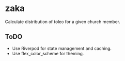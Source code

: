 # zaka
Calculate distribution of toleo for a given church member.

## ToDO
- Use Riverpod for state management and caching.
- Use flex_color_scheme for theming.
